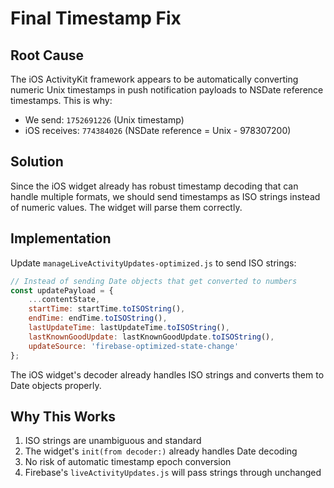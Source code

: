 # Final Timestamp Fix

## Root Cause
The iOS ActivityKit framework appears to be automatically converting numeric Unix timestamps in push notification payloads to NSDate reference timestamps. This is why:
- We send: `1752691226` (Unix timestamp)
- iOS receives: `774384026` (NSDate reference = Unix - 978307200)

## Solution
Since the iOS widget already has robust timestamp decoding that can handle multiple formats, we should send timestamps as ISO strings instead of numeric values. The widget will parse them correctly.

## Implementation

Update `manageLiveActivityUpdates-optimized.js` to send ISO strings:

```javascript
// Instead of sending Date objects that get converted to numbers
const updatePayload = {
    ...contentState,
    startTime: startTime.toISOString(),
    endTime: endTime.toISOString(),
    lastUpdateTime: lastUpdateTime.toISOString(),
    lastKnownGoodUpdate: lastKnownGoodUpdate.toISOString(),
    updateSource: 'firebase-optimized-state-change'
};
```

The iOS widget's decoder already handles ISO strings and converts them to Date objects properly.

## Why This Works
1. ISO strings are unambiguous and standard
2. The widget's `init(from decoder:)` already handles Date decoding
3. No risk of automatic timestamp epoch conversion
4. Firebase's `liveActivityUpdates.js` will pass strings through unchanged